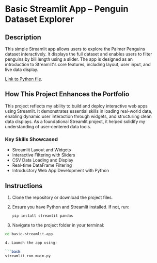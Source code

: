 # Basic Streamlit App – Penguin Dataset Explorer

## Description

This simple Streamlit app allows users to explore the Palmer Penguins dataset interactively. It displays the full dataset and enables users to filter penguins by bill length using a slider. The app is designed as an introduction to Streamlit's core features, including layout, user input, and live data display.

   [Link to Python file](https://github.com/paulinaturner/TURNER-Python-Portfolio/blob/main/basic-streamlit-app/main.py).

## How This Project Enhances the Portfolio

This project reflects my ability to build and deploy interactive web apps using Streamlit. It demonstrates essential skills in loading real-world data, enabling dynamic user interaction through widgets, and structuring clean data displays. As a foundational Streamlit project, it helped solidify my understanding of user-centered data tools.

### Key Skills Showcased

- Streamlit Layout and Widgets  
- Interactive Filtering with Sliders  
- CSV Data Loading and Display  
- Real-time DataFrame Filtering  
- Introductory Web App Development with Python  

## Instructions

1. Clone the repository or download the project files.

2. Ensure you have Python and Streamlit installed. If not, run:
   ```bash
   pip install streamlit pandas

3. Navigate to the project folder in your terminal:
```bash
cd basic-streamlit-app

4. Launch the app using:

```bash
streamlit run main.py

